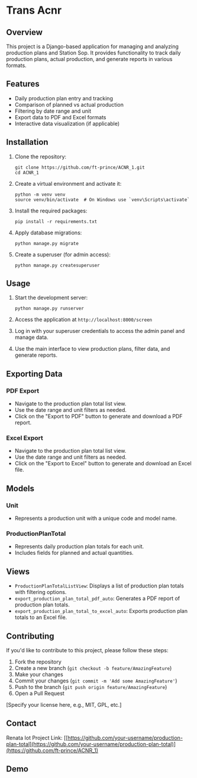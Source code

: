 # Trans Acnr

## Overview
This project is a Django-based application for managing and analyzing production plans and Station Sop. It provides functionality to track daily production plans, actual production, and generate reports in various formats.

## Features

- Daily production plan entry and tracking
- Comparison of planned vs actual production
- Filtering by date range and unit
- Export data to PDF and Excel formats
- Interactive data visualization (if applicable)

## Installation

1. Clone the repository:
   ```
   git clone https://github.com/ft-prince/ACNR_1.git
   cd ACNR_1
   ```

2. Create a virtual environment and activate it:
   ```
   python -m venv venv
   source venv/bin/activate  # On Windows use `venv\Scripts\activate`
   ```

3. Install the required packages:
   ```
   pip install -r requirements.txt
   ```

4. Apply database migrations:
   ```
   python manage.py migrate
   ```

5. Create a superuser (for admin access):
   ```
   python manage.py createsuperuser
   ```

## Usage

1. Start the development server:
   ```
   python manage.py runserver
   ```

2. Access the application at `http://localhost:8000/screen`

4. Log in with your superuser credentials to access the admin panel and manage data.

5. Use the main interface to view production plans, filter data, and generate reports.

## Exporting Data

### PDF Export
- Navigate to the production plan total list view.
- Use the date range and unit filters as needed.
- Click on the "Export to PDF" button to generate and download a PDF report.

### Excel Export
- Navigate to the production plan total list view.
- Use the date range and unit filters as needed.
- Click on the "Export to Excel" button to generate and download an Excel file.

## Models

### Unit
- Represents a production unit with a unique code and model name.

### ProductionPlanTotal
- Represents daily production plan totals for each unit.
- Includes fields for planned and actual quantities.

## Views

- `ProductionPlanTotalListView`: Displays a list of production plan totals with filtering options.
- `export_production_plan_total_pdf_auto`: Generates a PDF report of production plan totals.
- `export_production_plan_total_to_excel_auto`: Exports production plan totals to an Excel file.

## Contributing

If you'd like to contribute to this project, please follow these steps:

1. Fork the repository
2. Create a new branch (`git checkout -b feature/AmazingFeature`)
3. Make your changes
4. Commit your changes (`git commit -m 'Add some AmazingFeature'`)
5. Push to the branch (`git push origin feature/AmazingFeature`)
6. Open a Pull Request

[Specify your license here, e.g., MIT, GPL, etc.]

## Contact

Renata Iot
Project Link: [[https://github.com/your-username/production-plan-total](https://github.com/your-username/production-plan-total)](https://github.com/ft-prince/ACNR_1)




## Demo
